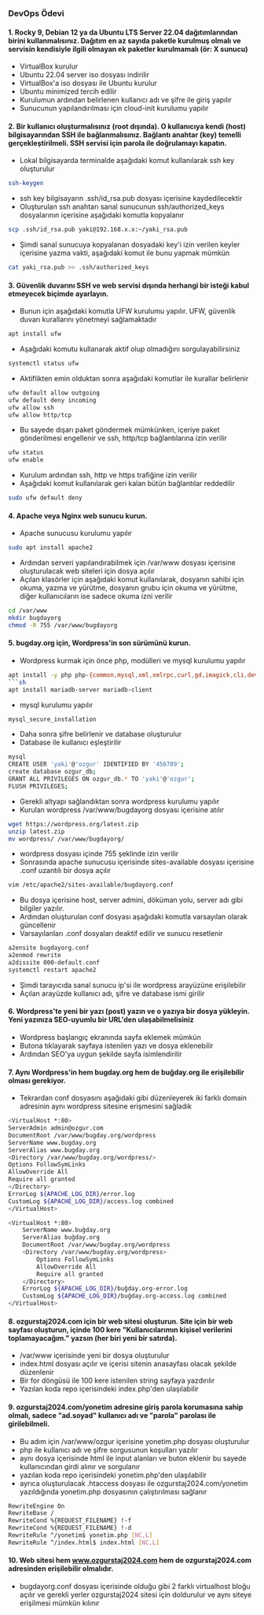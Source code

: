 ### DevOps Ödevi

#### 1.  Rocky 9, Debian 12 ya da Ubuntu LTS Server 22.04 dağıtımlarından birini kullanmalısınız. Dağıtım en az sayıda paketle kurulmuş olmalı ve servisin kendisiyle ilgili olmayan ek paketler kurulmamalı (ör: X sunucu) 
- VirtualBox kurulur
- Ubuntu 22.04 server iso dosyası indirilir
- VirtualBox'a iso dosyası ile Ubuntu kurulur
- Ubuntu minimized tercih edilir
- Kurulumun ardından belirlenen kullanıcı adı ve şifre ile giriş yapılır
- Sunucunun yapılandırılması için cloud-init kurulumu yapılır

#### 2.  Bir kullanıcı oluşturmalısınız (root dışında). O kullanıcıya kendi (host) bilgisayarından SSH ile bağlanmalısınız. Bağlantı anahtar (key) temelli gerçekleştirilmeli. SSH servisi için parola ile doğrulamayı kapatın.
- Lokal bilgisayarda terminalde aşağıdaki komut kullanılarak ssh key oluşturulur
```sh 
ssh-keygen
```
- ssh key bilgisayarın .ssh/id_rsa.pub dosyası içerisine kaydedilecektir
- Oluşturulan ssh anahtarı sanal sunucunun ssh/authorized_keys dosyalarının içerisine aşağıdaki komutla kopyalanır
```sh
scp .ssh/id_rsa.pub yaki@192.168.x.x:~/yaki_rsa.pub
```
- Şimdi sanal sunucuya kopyalanan dosyadaki key'i izin verilen keyler içerisine yazma vakti, aşağıdaki komut ile bunu yapmak mümkün
```sh
cat yaki_rsa.pub >> .ssh/authorized_keys
```

#### 3. Güvenlik duvarını SSH ve web servisi dışında herhangi bir isteği kabul etmeyecek biçimde ayarlayın.
- Bunun için aşağıdaki komutla UFW kurulumu yapılır. UFW, güvenlik duvarı kurallarını yönetmeyi sağlamaktadır
```sh
apt install ufw
```
- Aşağıdaki komutu kullanarak aktif olup olmadığını sorgulayabilirsiniz
```sh
systemctl status ufw
```
- Aktiflikten emin olduktan sonra aşağıdaki komutlar ile kurallar belirlenir
```sh
ufw default allow outgoing
ufw default deny incoming
ufw allow ssh
ufw allow http/tcp
```
- Bu sayede dışarı paket göndermek mümkünken, içeriye paket gönderilmesi engellenir ve ssh, http/tcp bağlantılarına izin verilir
```sh
ufw status
ufw enable
```
- Kurulum ardından ssh, http ve https trafiğine izin verilir
- Aşağıdaki komut kullanılarak geri kalan bütün bağlantılar reddedilir
```sh
sudo ufw default deny
```

#### 4. Apache veya Nginx web sunucu kurun.
- Apache sunucusu kurulumu yapılır
```sh
sudo apt install apache2
```
- Ardından serveri yapılandırabilmek için /var/www dosyası içerisine oluşturulacak web siteleri için dosya açılır
- Açılan klasörler için aşağıdaki komut kullanılarak, dosyanın sahibi için okuma, yazma ve yürütme, dosyanın grubu için okuma ve yürütme, diğer kullanıcıların ise sadece okuma izni verilir
```sh
cd /var/www
mkdir bugdayorg
chmod -R 755 /var/www/bugdayorg
```

#### 5. bugday.org için, Wordpress'in son sürümünü kurun.
- Wordpress kurmak için önce php, modülleri ve mysql kurulumu yapılır
```sh
apt install -y php php-{common,mysql,xml,xmlrpc,curl,gd,imagick,cli,dev,imap,mbstring,opcache,soap,zip,intl}
```sh
apt install mariadb-server mariadb-client
 ```
- mysql kurulumu yapılır
```sh
mysql_secure_installation
```
- Daha sonra şifre belirlenir ve database oluşturulur
- Database ile kullanıcı eşleştirilir
```sh
mysql
CREATE USER 'yaki'@'ozgur' IDENTIFIED BY '456789';
create database ozgur_db;
GRANT ALL PRIVILEGES ON ozgur_db.* TO 'yaki'@'ozgur';
FLUSH PRIVILEGES;
```
- Gerekli altyapı sağlandıktan sonra wordpress kurulumu yapılır
- Kurulan wordpress /var/www/bugdayorg dosyası içerisine atılır
```sh
wget https://wordpress.org/latest.zip
unzip latest.zip
mv wordpress/ /var/www/bugdayorg/
```
- wordpress dosyası içinde 755 şeklinde izin verilir
- Sonrasında apache sunucusu içerisinde sites-available dosyası içerisine .conf uzantılı bir dosya açılır
```sh
vim /etc/apache2/sites-available/bugdayorg.conf
```
- Bu dosya içerisine host, server admini, döküman yolu, server adı gibi bilgiler yazılır.
- Ardından oluşturulan conf dosyası aşağıdaki komutla varsayılan olarak güncellenir
- Varsayılanları .conf dosyaları deaktif edilir ve sunucu resetlenir
```sh
a2ensite bugdayorg.conf
a2enmod rewrite
a2dissite 000-default.conf
systemctl restart apache2
```
- Şimdi tarayıcıda sanal sunucu ip'si ile wordpress arayüzüne erişilebilir
- Açılan arayüzde kullanıcı adı, şifre ve database ismi girilir

#### 6.  Wordpress'te yeni bir yazı (post) yazın ve o yazıya bir dosya yükleyin. Yeni yazınıza SEO-uyumlu bir URL'den ulaşabilmelisiniz
- Wordpress başlangıç ekranında sayfa eklemek mümkün
- Butona tıklayarak sayfaya istenilen yazı ve dosya eklenebilir
- Ardından SEO'ya uygun şekilde sayfa isimlendirilir

#### 7. Aynı Wordpress'in hem bugday.org hem de buğday.org ile erişilebilir olması gerekiyor.
- Tekrardan conf dosyasını aşağıdaki gibi düzenleyerek iki farklı domain adresinin aynı wordpress sitesine erişmesini sağladık
```sh
<VirtualHost *:80>
ServerAdmin admin@ozgur.com
DocumentRoot /var/www/bugday.org/wordpress
ServerName www.bugday.org
ServerAlias www.bugday.org
<Directory /var/www/bugday.org/wordpress/>
Options FollowSymLinks
AllowOverride All
Require all granted
</Directory>
ErrorLog ${APACHE_LOG_DIR}/error.log
CustomLog ${APACHE_LOG_DIR}/access.log combined
</VirtualHost>

<VirtualHost *:80>
    ServerName www.buğday.org
    ServerAlias buğday.org
    DocumentRoot /var/www/bugday.org/wordpress
    <Directory /var/www/bugday.org/wordpress>
        Options FollowSymLinks
        AllowOverride All
        Require all granted
    </Directory>
    ErrorLog ${APACHE_LOG_DIR}/buğday.org-error.log
    CustomLog ${APACHE_LOG_DIR}/buğday.org-access.log combined
</VirtualHost>
```

#### 8.  ozgurstaj2024.com için bir web sitesi oluşturun. Site için bir web sayfası oluşturun, içinde 100 kere "Kullanıcılarımın kişisel verilerini toplamayacağım." yazsın (her biri yeni bir satırda).
- /var/www içerisinde yeni bir dosya oluşturulur
- index.html dosyası açılır ve içerisi sitenin anasayfası olacak şekilde düzenlenir
- Bir for döngüsü ile 100 kere istenilen string sayfaya yazdırılır
- Yazılan koda repo içerisindeki index.php'den ulaşılabilir

#### 9. ozgurstaj2024.com/yonetim adresine giriş parola korumasına sahip olmalı, sadece "ad.soyad" kullanıcı adı ve "parola" parolası ile girilebilmeli.
- Bu adım için /var/www/ozgur içerisine yonetim.php dosyası oluşturulur
- php ile kullanıcı adı ve şifre sorgusunun koşulları yazılır
- aynı dosya içerisinde html ile input alanları ve buton eklenir bu sayede kullanıcından girdi alınır ve sorgulanır
- yazılan koda repo içerisindeki yonetim.php'den ulaşılabilir
- ayrıca oluşturulacak .htaccess dosyası ile ozgurstaj2024.com/yonetim yazıldığında yonetim.php dosyasının çalıştırılması sağlanır
```sh
RewriteEngine On
RewriteBase /
RewriteCond %{REQUEST_FILENAME} !-f
RewriteCond %{REQUEST_FILENAME} !-d
RewriteRule ^/yonetim$ yonetim.php [NC,L]
RewriteRule ^/index.html$ index.html [NC,L]
```

#### 10. Web sitesi hem www.ozgurstaj2024.com hem de ozgurstaj2024.com adresinden erişilebilir olmalıdır.
- bugdayorg.conf dosyası içerisinde olduğu gibi 2 farklı virtualhost bloğu açılır ve gerekli yerler ozgurstaj2024 sitesi için doldurulur ve aynı siteye erişilmesi mümkün kılınır
